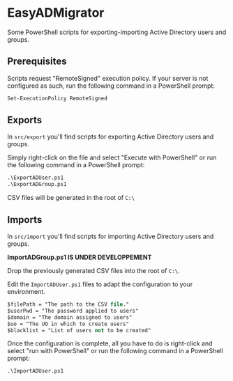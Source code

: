 # EasyADMigrator

Some PowerShell scripts for exporting-importing Active Directory users and groups.

## Prerequisites

Scripts request "RemoteSigned" execution policy. If your server is not configured as such, run the following command in a PowerShell prompt:

```ps
Set-ExecutionPolicy RemoteSigned
```

## Exports

In `src/export` you'll find scripts for exporting Active Directory users and groups.

Simply right-click on the file and select "Execute with PowerShell" or run the following command in a PowerShell prompt:

```ps
.\ExportADUser.ps1
.\ExportADGroup.ps1
```

CSV files will be generated in the root of `C:\`

## Imports

In `src/import` you'll find scripts for importing Active Directory users and groups.

**ImportADGroup.ps1 IS UNDER DEVELOPPEMENT**

Drop the previously generated CSV files into the root of `C:\`.

Edit the `ImportADUser.ps1` files to adapt the configuration to your environment.

```ps
$filePath = "The path to the CSV file."
$userPwd = "The password applied to users"
$domain = "The domain assigned to users"
$uo = "The UO in which to create users"
$blacklist = "List of users not to be created"
```

Once the configuration is complete, all you have to do is right-click and select "run with PowerShell" or run the following command in a PowerShell prompt:

```
.\ImportADUser.ps1
```

